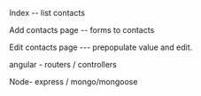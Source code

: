 Index -- list contacts

Add contacts page  -- forms to contacts

Edit contacts page --- prepopulate value and edit.


angular - routers / controllers

Node- express / mongo/mongoose
